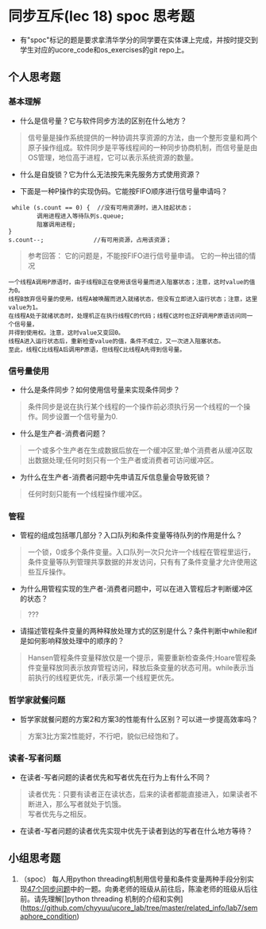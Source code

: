 # 同步互斥(lec 18) spoc 思考题


- 有"spoc"标记的题是要求拿清华学分的同学要在实体课上完成，并按时提交到学生对应的ucore_code和os_exercises的git repo上。

## 个人思考题

### 基本理解
 - 什么是信号量？它与软件同步方法的区别在什么地方？

> 信号量是操作系统提供的一种协调共享资源的方法，由一个整形变量和两个原子操作组成。软件同步是平等线程间的一种同步协商机制，而信号量是由OS管理，地位高于进程，它可以表示系统资源的数量。

 - 什么是自旋锁？它为什么无法按先来先服务方式使用资源？

> 

 - 下面是一种P操作的实现伪码。它能按FIFO顺序进行信号量申请吗？
```
 while (s.count == 0) {  //没有可用资源时，进入挂起状态；
        调用进程进入等待队列s.queue;
        阻塞调用进程;
}
s.count--;              //有可用资源，占用该资源； 
```

> 参考回答： 它的问题是，不能按FIFO进行信号量申请。
> 它的一种出错的情况
```
一个线程A调用P原语时，由于线程B正在使用该信号量而进入阻塞状态；注意，这时value的值为0。
线程B放弃信号量的使用，线程A被唤醒而进入就绪状态，但没有立即进入运行状态；注意，这里value为1。
在线程A处于就绪状态时，处理机正在执行线程C的代码；线程C这时也正好调用P原语访问同一个信号量，
并得到使用权。注意，这时value又变回0。
线程A进入运行状态后，重新检查value的值，条件不成立，又一次进入阻塞状态。
至此，线程C比线程A后调用P原语，但线程C比线程A先得到信号量。
```

### 信号量使用

 - 什么是条件同步？如何使用信号量来实现条件同步？

> 条件同步是说在执行某个线程的一个操作前必须执行另一个线程的一个操作。同步设置一个信号量为0. 

 - 什么是生产者-消费者问题？

> 一个或多个生产者在生成数据后放在一个缓冲区里;单个消费者从缓冲区取出数据处理;任何时刻只有一个生产者或消费者可访问缓冲区。

 - 为什么在生产者-消费者问题中先申请互斥信息量会导致死锁？

> 任何时刻只能有一个线程操作缓冲区。

### 管程

 - 管程的组成包括哪几部分？入口队列和条件变量等待队列的作用是什么？

> 一个锁，0或多个条件变量。入口队列一次只允许一个线程在管程里运行，条件变量等队列管理共享数据的并发访问，只有有了条件变量才允许使用这些互斥操作。

 - 为什么用管程实现的生产者-消费者问题中，可以在进入管程后才判断缓冲区的状态？

> ???

 - 请描述管程条件变量的两种释放处理方式的区别是什么？条件判断中while和if是如何影响释放处理中的顺序的？

> Hansen管程条件变量释放仅是一个提示，需要重新检查条件;Hoare管程条件变量释放同表示放弃管程访问，释放后条变量的状态可用。while表示当前执行的线程更优先，if表示第一个线程更优先。

### 哲学家就餐问题

 - 哲学家就餐问题的方案2和方案3的性能有什么区别？可以进一步提高效率吗？

> 方案3比方案2性能好，不行吧，貌似已经饱和了。

### 读者-写者问题

 - 在读者-写者问题的读者优先和写者优先在行为上有什么不同？

> 读者优先：只要有读者正在读状态，后来的读者都能直接进入，如果读者不断进入，那么写者就处于饥饿。  
  写者优先与之相反。

 - 在读者-写者问题的读者优先实现中优先于读者到达的写者在什么地方等待？
 
## 小组思考题

1. （spoc） 每人用python threading机制用信号量和条件变量两种手段分别实现[47个同步问题](07-2-spoc-pv-problems.md)中的一题。向勇老师的班级从前往后，陈渝老师的班级从后往前。请先理解[]python threading 机制的介绍和实例](https://github.com/chyyuu/ucore_lab/tree/master/related_info/lab7/semaphore_condition)

